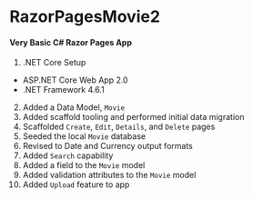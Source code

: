 # RazorPagesMovie2

#### Very Basic C# Razor Pages App

1. .NET Core Setup 
- ASP.NET Core Web App 2.0
- .NET Framework 4.6.1
2. Added a Data Model, `Movie`
3. Added scaffold tooling and performed initial data migration
4. Scaffolded `Create`, `Edit`, `Details`, and `Delete` pages
5. Seeded the local `Movie` database
6. Revised to Date and Currency output formats
7. Added `Search` capability
8. Added a field to the `Movie` model
9. Added validation attributes to the `Movie` model
10. Added `Upload` feature to app
